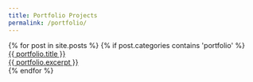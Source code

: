 ```yaml
---
title: Portfolio Projects
permalink: /portfolio/
---
```


<div class="row">
  {% for post in site.posts %}
    {% if post.categories contains 'portfolio' %}
    <a href="{{ portfolio.url | prepend: site.baseurl }}">
      <div class="col-xs-12 col-sm-6 col-md-4">
        <div class="panel panel-primary">
          <div class="panel-heading">
              {{ portfolio.title }}
          </div>
          <div class="panel-body">
            {{ portfolio.excerpt }}
          </div>
        </div>
      </div>
    </a>
  {% endfor %}
</div>

